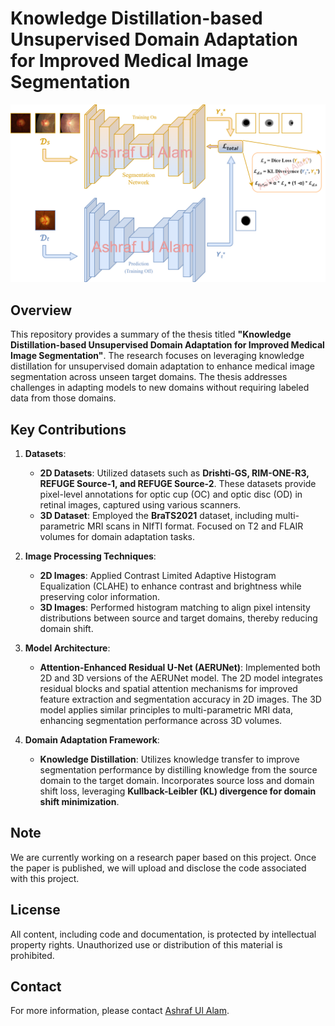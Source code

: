 # Knowledge Distillation-based Unsupervised Domain Adaptation for Improved Medical Image Segmentation

![Thesis Image](framework.png)

## Overview

This repository provides a summary of the thesis titled **"Knowledge Distillation-based Unsupervised Domain Adaptation for Improved Medical Image Segmentation"**. The research focuses on leveraging knowledge distillation for unsupervised domain adaptation to enhance medical image segmentation across unseen target domains. The thesis addresses challenges in adapting models to new domains without requiring labeled data from those domains.

## Key Contributions

1. **Datasets**:
   - **2D Datasets**: Utilized datasets such as **Drishti-GS, RIM-ONE-R3, REFUGE Source-1, and REFUGE Source-2**. These datasets provide pixel-level annotations for optic cup (OC) and optic disc (OD) in retinal images, captured using various scanners.
   - **3D Dataset**: Employed the **BraTS2021** dataset, including multi-parametric MRI scans in NIfTI format. Focused on T2 and FLAIR volumes for domain adaptation tasks.

2. **Image Processing Techniques**:
   - **2D Images**: Applied Contrast Limited Adaptive Histogram Equalization (CLAHE) to enhance contrast and brightness while preserving color information.
   - **3D Images**: Performed histogram matching to align pixel intensity distributions between source and target domains, thereby reducing domain shift.

3. **Model Architecture**:
   - **Attention-Enhanced Residual U-Net (AERUNet)**: Implemented both 2D and 3D versions of the AERUNet model. The 2D model integrates residual blocks and spatial attention mechanisms for improved feature extraction and segmentation accuracy in 2D images. The 3D model applies similar principles to multi-parametric MRI data, enhancing segmentation performance across 3D volumes.

4. **Domain Adaptation Framework**:
   - **Knowledge Distillation**: Utilizes knowledge transfer to improve segmentation performance by distilling knowledge from the source domain to the target domain. Incorporates source loss and domain shift loss, leveraging **Kullback-Leibler (KL) divergence for domain shift minimization**.
<!--
## Implementation Details

- **2D Image Processing**: Images and masks resized to (256, 256, 3) and (256, 256) respectively. CLAHE applied to Y channel of YCrCb color space for contrast enhancement.
- **3D Image Processing**: Cropped images from (240, 240, 155) to (140, 170, 155) to reduce background pixels. Histogram matching used to align pixel intensities.
-->
## Note

We are currently working on a research paper based on this project. Once the paper is published, we will upload and disclose the code associated with this project. 


## License

All content, including code and documentation, is protected by intellectual property rights. Unauthorized use or distribution of this material is prohibited.

## Contact

For more information, please contact [Ashraf Ul Alam](mailto:your.email@example.com).
